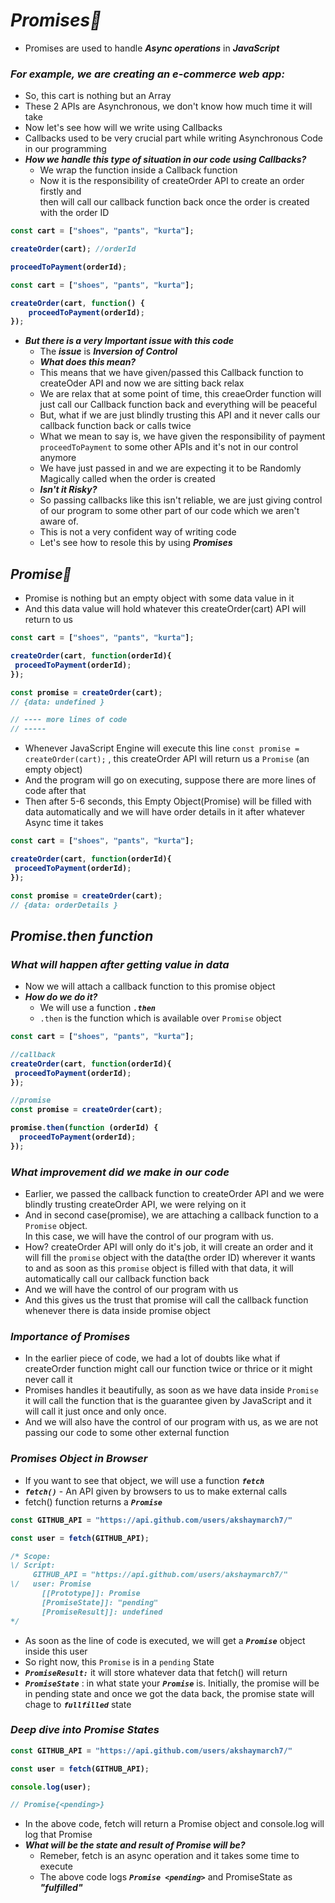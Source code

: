 # _Promises🤝_
- Promises are used to handle _**Async operations**_ in _**JavaScript**_ <br>
### _**For example, we are creating an e-commerce web app:**_
- So, this cart is nothing but an Array
- These 2 APIs are Asynchronous, we don't know how much time it will take
- Now let's see how will we write using Callbacks
- Callbacks used to be very crucial part while writing Asynchronous Code in our programming
- _**How we handle this type of situation in our code using Callbacks?**_
  - We wrap the function inside a Callback function
  - Now it is the responsibility of createOrder API to create an order firstly and <br>then will call our callback function back once the order is created with the order ID 

<b>

```js
const cart = ["shoes", "pants", "kurta"];

createOrder(cart); //orderId

proceedToPayment(orderId);
```


```js
const cart = ["shoes", "pants", "kurta"];

createOrder(cart, function() {
    proceedToPayment(orderId);
});
```

</b>

- _**But there is a very Important issue with this code**_
  - The _**issue**_ is **_Inversion of Control_**
  - **_What does this mean?_**
  - This means that we have given/passed this Callback function to createOder API and now we are sitting back relax
  - We are relax that at some point of time, this creaeOrder function will just call our Callback function back and everything will be peaceful
  - But, what if we are just blindly trusting this API and it never calls our callback function back or calls twice
  - What we mean to say is, we have given the responsibility of payment `proceedToPayment` to some other APIs and it's not in our control anymore
  - We have just passed in and we are expecting it to be Randomly Magically called when the order is created
  - **_Isn't it Risky?_**
  - So passing callbacks like this isn't reliable, we are just giving control of our program to some other part of our code which we aren't aware of.
  - This is not a very confident way of writing code
  - Let's see how to resole this by using _**Promises**_

## _Promise🤝_
- Promise is nothing but an empty object with some data value in it
- And this data value will hold whatever this createOrder(cart) API will return to us

<b>

```js
const cart = ["shoes", "pants", "kurta"];

createOrder(cart, function(orderId){
 proceedToPayment(orderId);
});

const promise = createOrder(cart);
// {data: undefined }

// ---- more lines of code
// -----
```
</b>

- Whenever JavaScript Engine will execute this line `const promise = createOrder(cart);` , this createOrder API will return us a `Promise` (an empty object)
- And the program will go on executing, suppose there are more lines of code after that
- Then after 5-6 seconds, this Empty Object(Promise) will be filled with data automatically and we will have order details in it after whatever Async time it takes

<b>

```js
const cart = ["shoes", "pants", "kurta"];

createOrder(cart, function(orderId){
 proceedToPayment(orderId);
});

const promise = createOrder(cart);
// {data: orderDetails }
```
</b>

## _Promise.then function_
### _What will happen after getting value in data_
- Now we will attach a callback function to this promise object
- **_How do we do it?_**
   - We will use a function _**`.then`**_
   - `.then` is the function which is available over `Promise` object

<b>

```js
const cart = ["shoes", "pants", "kurta"];

//callback
createOrder(cart, function(orderId){
 proceedToPayment(orderId);
});

//promise
const promise = createOrder(cart);

promise.then(function (orderId) {
  proceedToPayment(orderId);
});
```
</b>

### _What improvement did we make in our code_
- Earlier, we passed the callback function to createOrder API and we were blindly trusting createOrder API, we were relying on it
- And in second case(promise), we are attaching a callback function to a `Promise` object. <br>
  In this case, we will have the control of our program with us.
- How? createOrder API will only do it's job, it will create an order and it will fill the `promise` object with the data(the order ID) wherever it wants to and as soon as this `promise` object is filled with that data, it will automatically call our callback function back
- And we will have the control of our program with us
- And this gives us the trust that promise will call the callback function whenever there is data inside promise object

### _Importance of Promises_ 
- In the earlier piece of code, we had a lot of doubts like what if createOrder function might call our function twice or thrice or it might never call it
- Promises handles it beautifully, as soon as we have data inside `Promise` it will call the function that is the guarantee given by JavaScript and it will call it just once and only once.
- And we will also have the control of our program with us, as we are not passing our code to some other external function

### _Promises Object in Browser_
- If you want to see that object, we will use a function **_`fetch`_**
- _**`fetch()`**_ - An API given by browsers to us to make external calls
- fetch() function returns a **_`Promise`_**

<b>

```js
const GITHUB_API = "https://api.github.com/users/akshaymarch7/"

const user = fetch(GITHUB_API);

/* Scope: 
\/ Script:
     GITHUB_API = "https://api.github.com/users/akshaymarch7/"
\/   user: Promise
       [[Prototype]]: Promise
       [PromiseState]]: "pending"
       [PromiseResult]]: undefined
*/
```
</b>

- As soon as the line of code is executed, we will get a **_`Promise`_** object inside this user 
- So right now, this `Promise` is in a `pending` State
- **_`PromiseResult:`_** it will store whatever data that fetch() will return
- **_`PromiseState`_** : in what state your **_`Promise`_** is. Initially, the promise will be in pending state and once we got the data back, the promise state will chage to **_`fullfilled`_** state

### _Deep dive into Promise States_

<b>

```js
const GITHUB_API = "https://api.github.com/users/akshaymarch7/"

const user = fetch(GITHUB_API);

console.log(user);

// Promise{<pending>}
```
</b>

- In the above code, fetch will return a Promise object and console.log will log that Promise
- **_What will be the state and result of Promise will be?_**
   - Remeber, fetch is an async operation and it takes some time to execute
   - The above code logs **_`Promise <pending>`_** and PromiseState as **_"fulfilled"_**









 


































